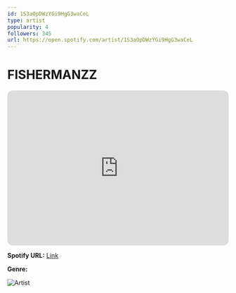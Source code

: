 ```yaml
---
id: 1S3aOpDWzYGi9HgG3waCeL
type: artist
popularity: 4
followers: 345
url: https://open.spotify.com/artist/1S3aOpDWzYGi9HgG3waCeL
---
```

# FISHERMANZZ

<iframe style="border-radius:12px" src="https://open.spotify.com/embed/artist/1S3aOpDWzYGi9HgG3waCeL" width="100%" height="352" frameBorder="0" allowfullscreen="" allow="autoplay; clipboard-write; encrypted-media; fullscreen; picture-in-picture" loading="lazy"></iframe>

**Spotify URL:** [Link](https://open.spotify.com/artist/1S3aOpDWzYGi9HgG3waCeL)

**Genre:** 

![Artist](https://i.scdn.co/image/ab6761610000e5eb45f801b3fa04601e76b678c2)
